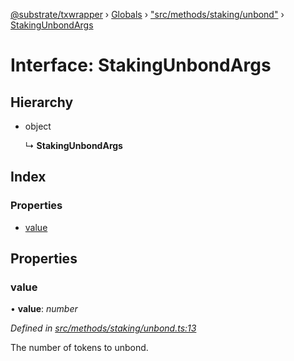 [@substrate/txwrapper](../README.md) › [Globals](../globals.md) › ["src/methods/staking/unbond"](../modules/_src_methods_staking_unbond_.md) › [StakingUnbondArgs](_src_methods_staking_unbond_.stakingunbondargs.md)

# Interface: StakingUnbondArgs

## Hierarchy

* object

  ↳ **StakingUnbondArgs**

## Index

### Properties

* [value](_src_methods_staking_unbond_.stakingunbondargs.md#value)

## Properties

###  value

• **value**: *number*

*Defined in [src/methods/staking/unbond.ts:13](https://github.com/paritytech/txwrapper/blob/e82a68c/src/methods/staking/unbond.ts#L13)*

The number of tokens to unbond.
